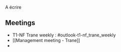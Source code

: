 A écrire

## Meetings

- T1-NF Trane weekly : #outlook-t1-nf_trane_weekly
- [[Management meeting - Trane]]
- 